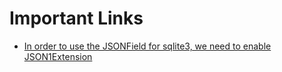 # Important Links 
* [In order to use the JSONField for sqlite3, we need to enable JSON1Extension](https://code.djangoproject.com/wiki/JSON1Extension)
